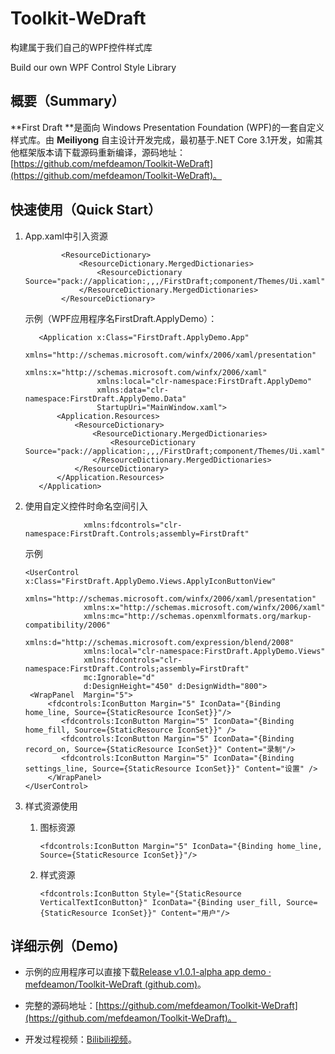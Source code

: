 # Toolkit-WeDraft
构建属于我们自己的WPF控件样式库

Build our own WPF Control Style Library

## 概要（Summary）

**First Draft **是面向 Windows Presentation Foundation (WPF)的一套自定义样式库。由 **Meiliyong** 自主设计开发完成，最初基于.NET Core 3.1开发，如需其他框架版本请下载源码重新编译，源码地址：[https://github.com/mefdeamon/Toolkit-WeDraft](https://github.com/mefdeamon/Toolkit-WeDraft)。

## 快速使用（Quick Start）

1. App.xaml中引入资源

   ```xaml
           <ResourceDictionary>
               <ResourceDictionary.MergedDictionaries>
                   <ResourceDictionary Source="pack://application:,,,/FirstDraft;component/Themes/Ui.xaml"/>
               </ResourceDictionary.MergedDictionaries>
           </ResourceDictionary>
   ```
   
   示例（WPF应用程序名FirstDraft.ApplyDemo）：
   
   ```xaml
      <Application x:Class="FirstDraft.ApplyDemo.App"
                   xmlns="http://schemas.microsoft.com/winfx/2006/xaml/presentation"
                   xmlns:x="http://schemas.microsoft.com/winfx/2006/xaml"
                   xmlns:local="clr-namespace:FirstDraft.ApplyDemo"
                   xmlns:data="clr-namespace:FirstDraft.ApplyDemo.Data"
                   StartupUri="MainWindow.xaml">
          <Application.Resources>
              <ResourceDictionary>
                  <ResourceDictionary.MergedDictionaries>
                      <ResourceDictionary Source="pack://application:,,,/FirstDraft;component/Themes/Ui.xaml"/>
                  </ResourceDictionary.MergedDictionaries>
              </ResourceDictionary>
          </Application.Resources>
      </Application>
   ```

2. 使用自定义控件时命名空间引入

   ```xaml
                xmlns:fdcontrols="clr-namespace:FirstDraft.Controls;assembly=FirstDraft"
   ```

   示例

   ```xaml
   <UserControl x:Class="FirstDraft.ApplyDemo.Views.ApplyIconButtonView"
                xmlns="http://schemas.microsoft.com/winfx/2006/xaml/presentation"
                xmlns:x="http://schemas.microsoft.com/winfx/2006/xaml"
                xmlns:mc="http://schemas.openxmlformats.org/markup-compatibility/2006" 
                xmlns:d="http://schemas.microsoft.com/expression/blend/2008" 
                xmlns:local="clr-namespace:FirstDraft.ApplyDemo.Views"
                xmlns:fdcontrols="clr-namespace:FirstDraft.Controls;assembly=FirstDraft"
                mc:Ignorable="d" 
                d:DesignHeight="450" d:DesignWidth="800">
   	<WrapPanel  Margin="5">
       	<fdcontrols:IconButton Margin="5" IconData="{Binding home_line, Source={StaticResource IconSet}}"/>
           <fdcontrols:IconButton Margin="5" IconData="{Binding home_fill, Source={StaticResource IconSet}}" />
           <fdcontrols:IconButton Margin="5" IconData="{Binding record_on, Source={StaticResource IconSet}}" Content="录制"/>
           <fdcontrols:IconButton Margin="5" IconData="{Binding settings_line, Source={StaticResource IconSet}}" Content="设置" />
    	</WrapPanel>
   </UserControl>
   ```

3. 样式资源使用

   1. 图标资源

      ```xaml
      <fdcontrols:IconButton Margin="5" IconData="{Binding home_line, Source={StaticResource IconSet}}"/>
      ```

   2. 样式资源

      ```xaml
      <fdcontrols:IconButton Style="{StaticResource VerticalTextIconButton}" IconData="{Binding user_fill, Source={StaticResource IconSet}}" Content="用户"/>
      ```

## 详细示例（Demo)

- 示例的应用程序可以直接下载[Release v1.0.1-alpha app demo · mefdeamon/Toolkit-WeDraft (github.com)](https://github.com/mefdeamon/Toolkit-WeDraft/releases/tag/v1.0.1-alpha)。

- 完整的源码地址：[https://github.com/mefdeamon/Toolkit-WeDraft](https://github.com/mefdeamon/Toolkit-WeDraft)。
- 开发过程视频：[Bilibili视频](https://www.bilibili.com/video/BV1AA411J7vZ)。
